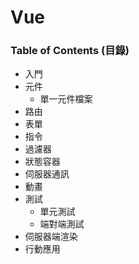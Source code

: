 # Vue

### Table of Contents (目錄)

* 入門
* 元件
  * 單一元件檔案
* 路由
* 表單
* 指令
* 過濾器
* 狀態容器
* 伺服器通訊
* 動畫
* 測試
  * 單元測試
  * 端對端測試
* 伺服器端渲染
* 行動應用
